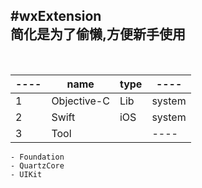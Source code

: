 #wxExtension
</br>
简化是为了偷懒,方便新手使用 
----------------------
</br>

----|name|type|----|
----|----|----|----|
1| Objective-C | Lib|system|
2| Swift | iOS|system|
3| Tool | |----|

	- Foundation
	- QuartzCore
	- UIKit
	

